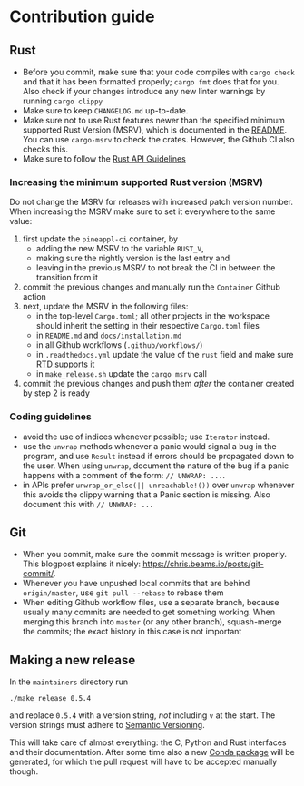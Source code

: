 # Contribution guide

## Rust

- Before you commit, make sure that your code compiles with `cargo check` and
  that it has been formatted properly; `cargo fmt` does that for you. Also
  check if your changes introduce any new linter warnings by running `cargo
  clippy`
- Make sure to keep `CHANGELOG.md` up-to-date.
- Make sure not to use Rust features newer than the specified minimum supported
  Rust Version (MSRV), which is documented in the [README](README.md). You can
  use `cargo-msrv` to check the crates. However, the Github CI also checks this.
- Make sure to follow the [Rust API
  Guidelines](https://rust-lang.github.io/api-guidelines/checklist.html)

### Increasing the minimum supported Rust version (MSRV)

Do not change the MSRV for releases with increased patch version number. When
increasing the MSRV make sure to set it everywhere to the same value:

1. first update the `pineappl-ci` container, by
   - adding the new MSRV to the variable `RUST_V`,
   - making sure the nightly version is the last entry and
   - leaving in the previous MSRV to not break the CI in between the transition
     from it
2. commit the previous changes and manually run the `Container` Github action
3. next, update the MSRV in the following files:
   - in the top-level `Cargo.toml`; all other projects in the workspace should
     inherit the setting in their respective `Cargo.toml` files
   - in `README.md` and `docs/installation.md`
   - in all Github workflows (`.github/workflows/`)
   - in `.readthedocs.yml` update the value of the `rust` field and make sure
     [RTD supports it](https://docs.readthedocs.io/en/stable/config-file/v2.html#build-tools-rust)
   - in `make_release.sh` update the `cargo msrv` call
4. commit the previous changes and push them *after* the container created by
   step 2 is ready

### Coding guidelines

- avoid the use of indices whenever possible; use `Iterator` instead.
- use the `unwrap` methods whenever a panic would signal a bug in the program,
  and use `Result` instead if errors should be propagated down to the user.
  When using `unwrap`, document the nature of the bug if a panic happens with a
  comment of the form: `// UNWRAP: ...`.
- in APIs prefer `unwrap_or_else(|| unreachable!())` over `unwrap` whenever
  this avoids the clippy warning that a Panic section is missing. Also document
  this with `// UNWRAP: ...`

## Git

- When you commit, make sure the commit message is written properly. This
  blogpost explains it nicely: <https://chris.beams.io/posts/git-commit/>.
- Whenever you have unpushed local commits that are behind `origin/master`, use
  `git pull --rebase` to rebase them
- When editing Github workflow files, use a separate branch, because usually
  many commits are needed to get something working. When merging this branch
  into `master` (or any other branch), squash-merge the commits; the exact
  history in this case is not important

## Making a new release

In the `maintainers` directory run

    ./make_release 0.5.4

and replace `0.5.4` with a version string, *not* including `v` at the start.
The version strings must adhere to [Semantic
Versioning](https://semver.org/spec/v2.0.0.html).

This will take care of almost everything: the C, Python and Rust interfaces and
their documentation. After some time also a new [Conda
package](https://github.com/conda-forge/pineappl-feedstock) will be generated,
for which the pull request will have to be accepted manually though.
